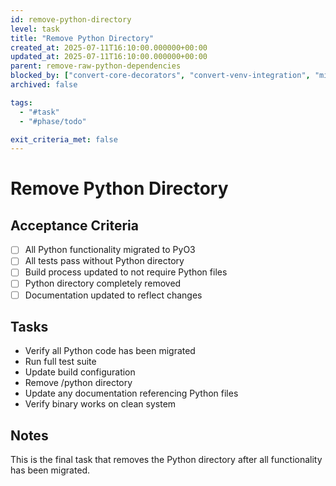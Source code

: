 ```yaml
---
id: remove-python-directory
level: task
title: "Remove Python Directory"
created_at: 2025-07-11T16:10:00.000000+00:00
updated_at: 2025-07-11T16:10:00.000000+00:00
parent: remove-raw-python-dependencies
blocked_by: ["convert-core-decorators", "convert-venv-integration", "migrate-docker-imports"]
archived: false

tags:
  - "#task"
  - "#phase/todo"

exit_criteria_met: false
---
```


# Remove Python Directory

## Acceptance Criteria

- [ ] All Python functionality migrated to PyO3
- [ ] All tests pass without Python directory
- [ ] Build process updated to not require Python files
- [ ] Python directory completely removed
- [ ] Documentation updated to reflect changes

## Tasks

- Verify all Python code has been migrated
- Run full test suite
- Update build configuration
- Remove /python directory
- Update any documentation referencing Python files
- Verify binary works on clean system

## Notes

This is the final task that removes the Python directory after all functionality has been migrated.